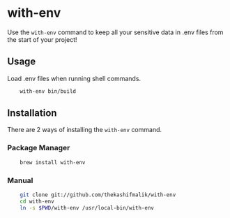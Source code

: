 # with-env

Use the `with-env` command to keep all your sensitive data in .env files from the start of your project!

## Usage

Load .env files when running shell commands.

```bash
    with-env bin/build
```

## Installation

There are 2 ways of installing the `with-env` command.

### Package Manager

```bash
    brew install with-env
```

### Manual

```bash
    git clone git://github.com/thekashifmalik/with-env
    cd with-env
    ln -s $PWD/with-env /usr/local-bin/with-env
```

